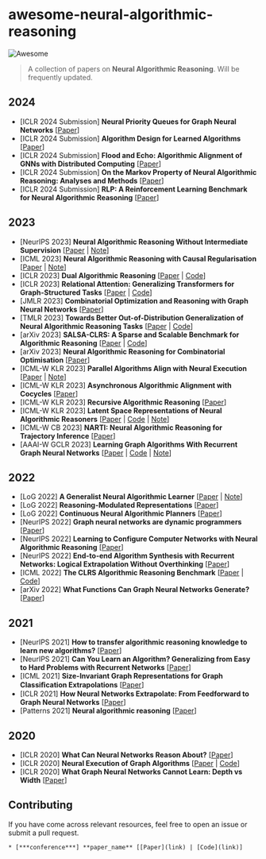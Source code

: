 # awesome-neural-algorithmic-reasoning
![Awesome](https://cdn.rawgit.com/sindresorhus/awesome/d7305f38d29fed78fa85652e3a63e154dd8e8829/media/badge.svg)
> A collection of papers on **Neural Algorithmic Reasoning**. Will be frequently updated.

<!-- ## Literature [sorted in reverse chronological order]-->

2024
----
* [ICLR 2024 Submission] **Neural Priority Queues for Graph Neural Networks** [[Paper](https://openreview.net/pdf?id=aGdBhld9py)]
* [ICLR 2024 Submission] **Algorithm Design for Learned Algorithms** [[Paper](https://openreview.net/pdf?id=N2M8zxPcKp)]
* [ICLR 2024 Submission] **Flood and Echo: Algorithmic Alignment of GNNs with Distributed Computing** [[Paper](https://openreview.net/pdf?id=B5CgCJY2po)]
* [ICLR 2024 Submission] **On the Markov Property of Neural Algorithmic Reasoning: Analyses and Methods** [[Paper](https://openreview.net/pdf?id=Kn7tWhuetn)]
* [ICLR 2024 Submission] **RLP: A Reinforcement Learning Benchmark for Neural Algorithmic Reasoning** [[Paper](https://openreview.net/pdf?id=pYmQId95iR)]

2023
----
* [NeurIPS 2023] **Neural Algorithmic Reasoning Without Intermediate Supervision** [[Paper](https://arxiv.org/pdf/2306.13411.pdf) | [Note](https://zepengzhang.com/Notes/2023/20231003.pdf)]
* [ICML 2023] **Neural Algorithmic Reasoning with Causal Regularisation** [[Paper](https://openreview.net/pdf?id=kP2p67F4G7) | [Note](https://zepengzhang.com/Notes/2023/20231002.pdf)]
* [ICLR 2023] **Dual Algorithmic Reasoning** [[Paper](https://openreview.net/pdf?id=hhvkdRdWt1F) | [Code](https://github.com/danilonumeroso/dar)]
* [ICLR 2023] **Relational Attention: Generalizing Transformers for Graph-Structured Tasks** [[Paper](https://openreview.net/pdf?id=cFuMmbWiN6) | [Code](https://github.com/CameronDiao/relational-transformer)]
* [JMLR 2023] **Combinatorial Optimization and Reasoning with Graph Neural Networks** [[Paper](https://www.jmlr.org/papers/volume24/21-0449/21-0449.pdf)]
* [TMLR 2023] **Towards Better Out-of-Distribution Generalization of Neural Algorithmic Reasoning Tasks** [[Paper](https://openreview.net/pdf?id=xkrtvHlp3P) | [Code](https://github.com/DSL-Lab/clrs)]
* [arXiv 2023] **SALSA-CLRS: A Sparse and Scalable Benchmark for Algorithmic Reasoning** [[Paper](https://arxiv.org/pdf/2309.12253.pdf) | [Code](https://github.com/jkminder/salsa-clrs)]
* [arXiv 2023] **Neural Algorithmic Reasoning for Combinatorial Optimisation** [[Paper](https://arxiv.org/pdf/2306.06064.pdf)]
* [ICML-W KLR 2023] **Parallel Algorithms Align with Neural Execution** [[Paper](https://arxiv.org/pdf/2307.04049.pdf) | [Note](https://zepengzhang.com/Notes/2023/20231010.pdf)]
* [ICML-W KLR 2023] **Asynchronous Algorithmic Alignment with Cocycles** [[Paper](https://arxiv.org/pdf/2306.15632.pdf)]
* [ICML-W KLR 2023] **Recursive Algorithmic Reasoning** [[Paper](https://arxiv.org/pdf/2307.00337.pdf)]
* [ICML-W KLR 2023] **Latent Space Representations of Neural Algorithmic Reasoners** [[Paper](https://arxiv.org/pdf/2307.08874.pdf) | [Code](https://github.com/mirjanic/nar-latent-spaces) | [Note](https://zepengzhang.com/Notes/2023/20231012.pdf)]
* [ICML-W CB 2023] **NARTI: Neural Algorithmic Reasoning for Trajectory Inference** [[Paper](https://icml-compbio.github.io/2023/papers/WCBICML2023_paper77.pdf)]
* [AAAI-W GCLR 2023] **Learning Graph Algorithms With Recurrent Graph Neural Networks** [[Paper](https://arxiv.org/pdf/2212.04934.pdf) | [Code](https://github.com/floriangroetschla/Recurrent-GNNs-for-algorithm-learning/tree/main) | [Note](https://zepengzhang.com/Notes/2023/20231013.pdf)]

2022
----
* [LoG 2022] **A Generalist Neural Algorithmic Learner** [[Paper](https://proceedings.mlr.press/v198/ibarz22a/ibarz22a.pdf) | [Note](https://zepengzhang.com/Notes/2023/20231011.pdf)]
* [LoG 2022] **Reasoning-Modulated Representations** [[Paper](https://proceedings.mlr.press/v198/velickovic22a/velickovic22a.pdf)]
* [LoG 2022] **Continuous Neural Algorithmic Planners** [[Paper](https://openreview.net/pdf?id=60avttW0Mv)]
* [NeurIPS 2022] **Graph neural networks are dynamic programmers** [[Paper](https://proceedings.neurips.cc/paper_files/paper/2022/file/8248b1ded388fcdbbd121bcdfea3068c-Paper-Conference.pdf)]
* [NeurIPS 2022] **Learning to Configure Computer Networks with Neural Algorithmic Reasoning** [[Paper](https://proceedings.neurips.cc/paper_files/paper/2022/file/04cc90ec6868b97b7423dc38ced1e35c-Paper-Conference.pdf)]
* [NeurIPS 2022] **End-to-end Algorithm Synthesis with Recurrent Networks: Logical Extrapolation Without Overthinking** [[Paper](https://openreview.net/pdf?id=PPjSKy40XUB)]
* [ICML 2022] **The CLRS Algorithmic Reasoning Benchmark** [[Paper](https://proceedings.mlr.press/v162/velickovic22a/velickovic22a.pdf) | [Code](https://github.com/google-deepmind/clrs)]
* [arXiv 2022] **What Functions Can Graph Neural Networks Generate?** [[Paper](https://arxiv.org/pdf/2202.08833.pdf)]

2021
----
* [NeurIPS 2021] **How to transfer algorithmic reasoning knowledge to learn new algorithms?** [[Paper](https://openreview.net/pdf?id=q2JWz371le)]
* [NeurIPS 2021] **Can You Learn an Algorithm? Generalizing from Easy to Hard Problems with Recurrent Networks** [[Paper](https://proceedings.neurips.cc/paper_files/paper/2021/file/3501672ebc68a5524629080e3ef60aef-Paper.pdf)]
* [ICML 2021] **Size-Invariant Graph Representations for Graph Classiﬁcation Extrapolations** [[Paper](http://proceedings.mlr.press/v139/bevilacqua21a/bevilacqua21a.pdf)]
* [ICLR 2021] **How Neural Networks Extrapolate: From Feedforward to Graph Neural Networks** [[Paper](https://openreview.net/pdf?id=UH-cmocLJC)]
* [Patterns 2021] **Neural algorithmic reasoning** [[Paper](https://www.cell.com/patterns/pdf/S2666-3899(21)00099-4.pdf)]

2020
----
* [ICLR 2020] **What Can Neural Networks Reason About?** [[Paper](https://openreview.net/pdf?id=rJxbJeHFPS)]
* [ICLR 2020] **Neural Execution of Graph Algorithms** [[Paper](https://openreview.net/pdf?id=SkgKO0EtvS) | [Code](https://github.com/mohammedElfatihSalah/Neural-Execution-of-Graph-Algorithms)]
* [ICLR 2020] **What Graph Neural Networks Cannot Learn: Depth vs Width** [[Paper](https://openreview.net/pdf?id=B1l2bp4YwS)]

## Contributing
If you have come across relevant resources, feel free to open an issue or submit a pull request.

```* [***conference***] **paper_name** [[Paper](link) | [Code](link)]```
